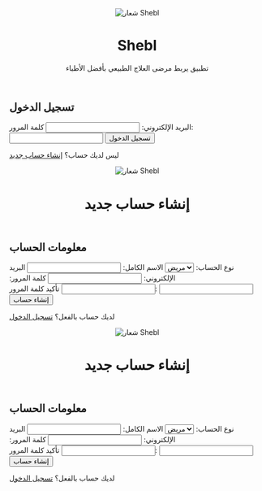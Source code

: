 <!DOCTYPE html>
<html lang="ar">
<head>
    <meta charset="UTF-8">
    <meta name="viewport" content="width=device-width, initial-scale=1.0">
    <title>تسجيل الدخول - Shebl</title>
    <link rel="stylesheet" href="style.css">
    <script src="https://www.gstatic.com/firebasejs/9.6.1/firebase-app.js"></script>
    <script src="https://www.gstatic.com/firebasejs/9.6.1/firebase-auth.js"></script>
    <script src="https://www.gstatic.com/firebasejs/9.6.1/firebase-database.js"></script>
</head>
<body>
    <header>
        <img src="logo.png" alt="شعار Shebl" class="logo">
        <h1>Shebl</h1>
        <p>تطبيق يربط مرضى العلاج الطبيعي بأفضل الأطباء</p>
    </header>
    <div class="container">
        <h2>تسجيل الدخول</h2>
        <form id="loginForm">
            <label for="email">البريد الإلكتروني:</label>
            <input type="email" id="email" required>
            <label for="password">كلمة المرور:</label>
            <input type="password" id="password" required>
            <button type="submit">تسجيل الدخول</button>
        </form>
        <p>ليس لديك حساب؟ <a href="register.html">إنشاء حساب جديد</a></p>
    </div>
    <script src="firebase-config.js"></script>
    <script src="auth.js"></script>
</body>
</html>
<!DOCTYPE html>
<html lang="ar">
<head>
    <meta charset="UTF-8">
    <meta name="viewport" content="width=device-width, initial-scale=1.0">
    <title>إنشاء حساب - Shebl</title>
    <link rel="stylesheet" href="style.css">
</head>
<body>
    <header>
        <img src="logo.png" alt="شعار Shebl" class="logo">
        <h1>إنشاء حساب جديد</h1>
    </header>
    <div class="container">
        <h2>معلومات الحساب</h2>
        <form id="registerForm">
            <label for="userType">نوع الحساب:</label>
            <select id="userType">
                <option value="patient">مريض</option>
                <option value="doctor">طبيب</option>
            </select>
            <label for="name">الاسم الكامل:</label>
            <input type="text" id="name" required>
            <label for="email">البريد الإلكتروني:</label>
            <input type="email" id="email" required>
            <label for="password">كلمة المرور:</label>
            <input type="password" id="password" required>
            <label for="confirmPassword">تأكيد كلمة المرور:</label>
            <input type="password" id="confirmPassword" required>
            <label for="certificate" id="certificateLabel" style="display: none;">رفع شهادة التخرج:</label>
            <input type="file" id="certificate" style="display: none;">
            <button type="submit">إنشاء حساب</button>
        </form>
        <p>لديك حساب بالفعل؟ <a href="index.html">تسجيل الدخول</a></p>
    </div>
    <script src="firebase-config.js"></script>
    <script src="register.js"></script>
</body>
</html>
<!DOCTYPE html>
<html lang="ar">
<head>
    <meta charset="UTF-8">
    <meta name="viewport" content="width=device-width, initial-scale=1.0">
    <title>إنشاء حساب - Shebl</title>
    <link rel="stylesheet" href="style.css">
</head>
<body>
    <header>
        <img src="logo.png" alt="شعار Shebl" class="logo">
        <h1>إنشاء حساب جديد</h1>
    </header>
    <div class="container">
        <h2>معلومات الحساب</h2>
        <form id="registerForm">
            <label for="userType">نوع الحساب:</label>
            <select id="userType">
                <option value="patient">مريض</option>
                <option value="doctor">طبيب</option>
            </select>
            <label for="name">الاسم الكامل:</label>
            <input type="text" id="name" required>
            <label for="email">البريد الإلكتروني:</label>
            <input type="email" id="email" required>
            <label for="password">كلمة المرور:</label>
            <input type="password" id="password" required>
            <label for="confirmPassword">تأكيد كلمة المرور:</label>
            <input type="password" id="confirmPassword" required>
            <label for="certificate" id="certificateLabel" style="display: none;">رفع شهادة التخرج:</label>
            <input type="file" id="certificate" style="display: none;">
            <button type="submit">إنشاء حساب</button>
        </form>
        <p>لديك حساب بالفعل؟ <a href="index.html">تسجيل الدخول</a></p>
    </div>
    <script src="firebase-config.js"></script>
    <script src="register.js"></script>
</body>
</html>
